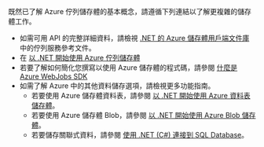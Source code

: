 
既然已了解 Azure 佇列儲存體的基本概念，請遵循下列連結以了解更複雜的儲存體工作。

* 如需可用 API 的完整詳細資料，請檢視 [.NET 的 Azure 儲存體用戶端文件庫](http://go.microsoft.com/fwlink/?LinkID=390731) 中的佇列服務參考文件。
* 在 [以 .NET 開始使用 Azure 佇列儲存體](../articles/storage/queues/storage-dotnet-how-to-use-queues.md)
* 若要了解如何簡化您撰寫以使用 Azure 儲存體的程式碼，請參閱 [什麼是 Azure WebJobs SDK](../articles/app-service-web/websites-dotnet-webjobs-sdk.md)
* 如需了解 Azure 中的其他資料儲存選項，請檢視更多功能指南。
  * 若要使用 Azure 儲存體資料表，請參閱 [以 .NET 開始使用 Azure 資料表儲存體](../articles/cosmos-db/table-storage-how-to-use-dotnet.md)。
  * 若要使用 Azure 儲存體 Blob，請參閱 [以 .NET 開始使用 Azure Blob 儲存體](../articles/storage/blobs/storage-dotnet-how-to-use-blobs.md)。
  * 若要儲存關聯式資料，請參閱 [使用 .NET (C#) 連接到 SQL Database](../articles/sql-database/sql-database-develop-dotnet-simple.md)。

